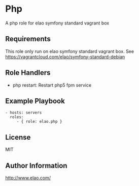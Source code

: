 Php
===

A php role for elao symfony standard vagrant box

Requirements
------------

This role only run on elao symfony standard vagrant box. See https://vagrantcloud.com/elao/symfony-standard-debian

Role Handlers
-------------

* php restart: Restart php5 fpm service

Example Playbook
----------------

    - hosts: servers
      roles:
         - { role: elao.php }

License
-------

MIT

Author Information
------------------

http://www.elao.com/
